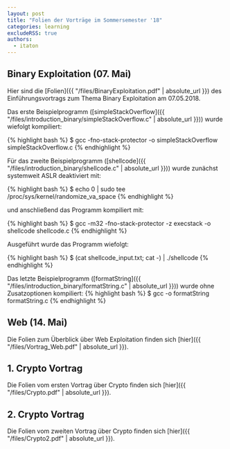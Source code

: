 ```yaml
---
layout: post
title: "Folien der Vorträge im Sommersemester '18"
categories: learning
excludeRSS: true
authors:
  - itaton
---
```


## Binary Exploitation (07. Mai)
Hier sind die [Folien]({{ "/files/BinaryExploitation.pdf" | absolute_url }}) des Einführungsvortrags zum Thema Binary Exploitation am 07.05.2018.

Das erste Beispielprogramm ([simpleStackOverflow]({{ "/files/introduction_binary/simpleStackOverflow.c" | absolute_url }})) wurde wiefolgt kompiliert:

{% highlight bash %}
$ gcc -fno-stack-protector -o simpleStackOverflow simpleStackOverflow.c
{% endhighlight %}

Für das zweite Beispielprogramm ([shellcode]({{ "/files/introduction_binary/shellcode.c" | absolute_url }})) wurde zunächst systemweit ASLR deaktiviert mit: 

{% highlight bash %}
$ echo 0 | sudo tee /proc/sys/kernel/randomize_va_space
{% endhighlight %}

und anschließend das Programm kompiliert mit:

{% highlight bash %}
$ gcc -m32 -fno-stack-protector -z  execstack -o shellcode shellcode.c
{% endhighlight %}

Ausgeführt wurde das Programm wiefolgt:

{% highlight bash %}
$ (cat shellcode_input.txt; cat -) | ./shellcode
{% endhighlight %}

Das letzte Beispielprogramm ([formatString]({{ "/files/introduction_binary/formatString.c" | absolute_url }})) wurde ohne Zusatzoptionen kompiliert:
{% highlight bash %}
$ gcc -o formatString formatString.c
{% endhighlight %}


## Web (14. Mai)
Die Folien zum Überblick über Web Exploitation finden sich [hier]({{ "/files/Vortrag_Web.pdf" | absolute_url }}).


## 1. Crypto Vortrag
Die Folien vom ersten Vortrag über Crypto finden sich [hier]({{ "/files/Crypto.pdf" | absolute_url }}).

## 2. Crypto Vortrag
Die Folien vom zweiten Vortrag über Crypto finden sich [hier]({{ "/files/Crypto2.pdf" | absolute_url }}).
